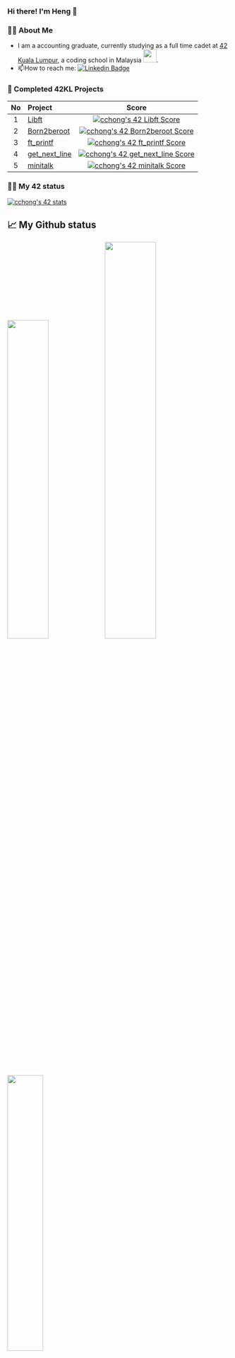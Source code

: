 ### Hi there! I'm Heng 👋

<!--
**chenheng96/chenheng96** is a ✨ _special_ ✨ repository because its `README.md` (this file) appears on your GitHub profile.

Here are some ideas to get you started:

- 🔭 I’m currently working on ...
- 🌱 I’m currently learning ...
- 👯 I’m looking to collaborate on ...
- 🤔 I’m looking for help with ...
- 💬 Ask me about ...
- 📫 How to reach me: ...
- 😄 Pronouns: ...
- ⚡ Fun fact: ...
### 👨‍💻 Programming language
<a href="https://github.com/search?q=user%3ADenverCoder1+language%3Ac"><img alt="C" src="https://custom-icon-badges.herokuapp.com/badge/C-03599C.svg?logo=c-in-hexagon&logoColor=white"></a>
-->

### 👨‍💻 About Me
- I am a accounting graduate, currently studying as a full time cadet at [42 Kuala Lumpur](https://42kl.edu.my), a coding school in Malaysia <img src="https://media.giphy.com/media/WUlplcMpOCEmTGBtBW/giphy.gif" width="30">.
- :mailbox:How to reach me: [![Linkedin Badge](https://img.shields.io/badge/-kakbar-blue?style=flat&logo=Linkedin&logoColor=white)](https://www.linkedin.com/in/chenheng96/)

### 📘 Completed 42KL Projects
|No|Project|Score|
|:-:|:-----------------------------------------| :-----: |
|1| [Libft](../../../Libft)|[![cchong's 42 Libft Score](https://badge42.vercel.app/api/v2/cl4piietf004509mpi83s2mgw/project/2550317)](https://github.com/chenheng96/badge42)|
|2| [Born2beroot](../../../Born2beroot)|[![cchong's 42 Born2beroot Score](https://badge42.vercel.app/api/v2/cl4piietf004509mpi83s2mgw/project/2566955)](https://github.com/chenheng96/badge42)|
|3| [ft_printf](../../../ft_printf)|[![cchong's 42 ft_printf Score](https://badge42.vercel.app/api/v2/cl4piietf004509mpi83s2mgw/project/2565799)](https://github.com/chenheng96/badge42)|
|4| [get_next_line](../../../get_next_line)|[![cchong's 42 get_next_line Score](https://badge42.vercel.app/api/v2/cl4piietf004509mpi83s2mgw/project/2566954)](https://github.com/chenheng96/badge42)|
|5| [minitalk](../../../minitalk)|[![cchong's 42 minitalk Score](https://badge42.vercel.app/api/v2/cl4piietf004509mpi83s2mgw/project/2601327)](https://github.com/chenheng96/badge42)|

### 👨‍💻 My 42 status
[![cchong's 42 stats](https://badge42.vercel.app/api/v2/cl4piietf004509mpi83s2mgw/stats?cursusId=21&coalitionId=181)](https://github.com/chenheng96/badge42)

## 📈 My Github status

<p align="left">
  <img width="43%" src="https://awesome-github-stats.azurewebsites.net/user-stats/chenheng96?cardType=github&theme=radical" />
  <img width="48%" src="https://github-readme-streak-stats.herokuapp.com/?user=chenheng96&theme=radical" />
</p>

<p align="left">
   <img width="40%" src="(https://github-readme-stats.vercel.app/api?username=chenheng96&show_icons=true&theme=radical" />
</p>

![chenheng96's GitHub activity graph](https://activity-graph.herokuapp.com/graph?username=chenheng96&theme=redical)
